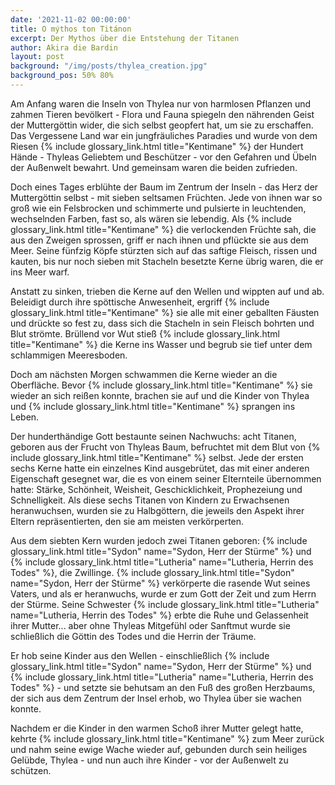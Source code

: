 ```yaml
---
date: '2021-11-02 00:00:00'
title: O mýthos ton Titánon
excerpt: Der Mythos über die Entstehung der Titanen
author: Akira die Bardin
layout: post
background: "/img/posts/thylea_creation.jpg"
background_pos: 50% 80%
---
```


Am Anfang waren die Inseln von Thylea nur von harmlosen Pflanzen und zahmen
Tieren bevölkert - Flora und Fauna spiegeln den nährenden Geist der Muttergöttin
wider, die sich selbst geopfert hat, um sie zu erschaffen.  Das Vergessene Land
war ein jungfräuliches Paradies und wurde von dem Riesen {% include glossary_link.html title="Kentimane" %}
der Hundert Hände - Thyleas Geliebtem und Beschützer - vor den Gefahren und
Übeln der Außenwelt bewahrt. Und gemeinsam waren die beiden zufrieden.

Doch eines Tages erblühte der Baum im Zentrum der Inseln - das Herz der
Muttergöttin selbst - mit sieben seltsamen Früchten. Jede von ihnen war so groß
wie ein Felsbrocken und schimmerte und pulsierte in leuchtenden, wechselnden
Farben, fast so, als wären sie lebendig. Als {% include glossary_link.html title="Kentimane" %}
die verlockenden Früchte sah, die aus den Zweigen sprossen, griff er nach ihnen
und pflückte sie aus dem Meer. Seine fünfzig Köpfe stürzten sich auf das saftige
Fleisch, rissen und kauten, bis nur noch sieben mit Stacheln besetzte Kerne
übrig waren, die er ins Meer warf.

Anstatt zu sinken, trieben die Kerne auf den Wellen und wippten auf und ab.
Beleidigt durch ihre spöttische Anwesenheit, ergriff {% include glossary_link.html title="Kentimane" %}
sie alle mit einer geballten Fäusten und drückte so fest zu, dass sich die
Stacheln in sein Fleisch bohrten und Blut strömte. Brüllend vor Wut stieß
{% include glossary_link.html title="Kentimane" %} die Kerne ins Wasser und begrub
sie tief unter dem schlammigen Meeresboden.

Doch am nächsten Morgen schwammen die Kerne wieder an die Oberfläche. Bevor
{% include glossary_link.html title="Kentimane" %} sie wieder an sich reißen
konnte, brachen sie auf und die Kinder von Thylea und
{% include glossary_link.html title="Kentimane" %} sprangen ins Leben.

Der hunderthändige Gott bestaunte seinen Nachwuchs: acht Titanen, geboren aus
der Frucht von Thyleas Baum, befruchtet mit dem Blut von {% include glossary_link.html title="Kentimane" %}
selbst. Jede der ersten sechs Kerne hatte ein einzelnes Kind ausgebrütet, das
mit einer anderen Eigenschaft gesegnet war, die es von einem seiner Elternteile
übernommen hatte: Stärke, Schönheit, Weisheit, Geschicklichkeit, Prophezeiung
und Schnelligkeit. Als diese sechs Titanen von Kindern zu Erwachsenen
heranwuchsen, wurden sie zu Halbgöttern, die jeweils den Aspekt ihrer Eltern
repräsentierten, den sie am meisten verkörperten.

Aus dem siebten Kern wurden jedoch zwei Titanen geboren:
{% include glossary_link.html title="Sydon" name="Sydon, Herr der Stürme" %} und
{% include glossary_link.html title="Lutheria" name="Lutheria, Herrin des Todes" %}, die
Zwillinge. {% include glossary_link.html title="Sydon" name="Sydon, Herr der Stürme" %}
verkörperte die rasende Wut seines Vaters, und als er heranwuchs, wurde er zum
Gott der Zeit und zum Herrn der Stürme. Seine Schwester
{% include glossary_link.html title="Lutheria" name="Lutheria, Herrin des Todes" %}
erbte die Ruhe und Gelassenheit ihrer Mutter... aber ohne Thyleas Mitgefühl oder
Sanftmut wurde sie schließlich die Göttin des Todes und die Herrin der Träume.

Er hob seine Kinder aus den Wellen - einschließlich
{% include glossary_link.html title="Sydon" name="Sydon, Herr der Stürme" %} und
{% include glossary_link.html title="Lutheria" name="Lutheria, Herrin des Todes" %} - und
setzte sie behutsam an den Fuß des großen Herzbaums, der sich aus dem Zentrum
der Insel erhob, wo Thylea über sie wachen konnte.

Nachdem er die Kinder in den warmen Schoß ihrer Mutter gelegt hatte, kehrte
{% include glossary_link.html title="Kentimane" %} zum Meer zurück und nahm seine
ewige Wache wieder auf, gebunden durch sein heiliges Gelübde, Thylea - und nun
auch ihre Kinder - vor der Außenwelt zu schützen.
